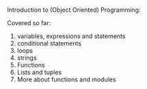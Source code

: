Introduction to (Object Oriented) Programming:

Covered so far:

01. variables, expressions and statements
02. conditional statements
03. loops
04. strings
05. Functions
06. Lists and tuples
07. More about functions and modules
